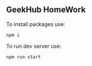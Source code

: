## GeekHub HomeWork

To install packages use:
```
npm i
```
To run dev server use:
```
npm run start
```